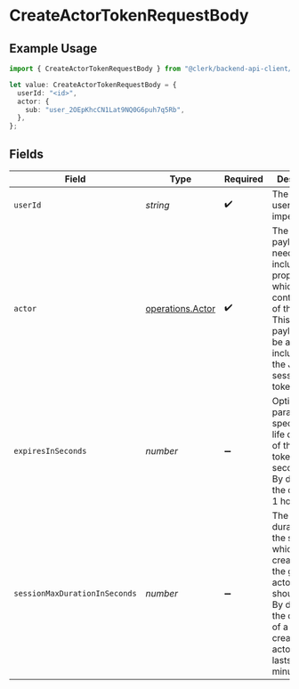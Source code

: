 # CreateActorTokenRequestBody

## Example Usage

```typescript
import { CreateActorTokenRequestBody } from "@clerk/backend-api-client/models/operations";

let value: CreateActorTokenRequestBody = {
  userId: "<id>",
  actor: {
    sub: "user_2OEpKhcCN1Lat9NQ0G6puh7q5Rb",
  },
};
```

## Fields

| Field                                                                                                                                                                                     | Type                                                                                                                                                                                      | Required                                                                                                                                                                                  | Description                                                                                                                                                                               | Example                                                                                                                                                                                   |
| ----------------------------------------------------------------------------------------------------------------------------------------------------------------------------------------- | ----------------------------------------------------------------------------------------------------------------------------------------------------------------------------------------- | ----------------------------------------------------------------------------------------------------------------------------------------------------------------------------------------- | ----------------------------------------------------------------------------------------------------------------------------------------------------------------------------------------- | ----------------------------------------------------------------------------------------------------------------------------------------------------------------------------------------- |
| `userId`                                                                                                                                                                                  | *string*                                                                                                                                                                                  | :heavy_check_mark:                                                                                                                                                                        | The ID of the user being impersonated.                                                                                                                                                    |                                                                                                                                                                                           |
| `actor`                                                                                                                                                                                   | [operations.Actor](../../models/operations/actor.md)                                                                                                                                      | :heavy_check_mark:                                                                                                                                                                        | The actor payload. It needs to include a sub property which should contain the ID of the actor.<br/>This whole payload will be also included in the JWT session token.                    | {<br/>"sub": "user_2OEpKhcCN1Lat9NQ0G6puh7q5Rb"<br/>}                                                                                                                                     |
| `expiresInSeconds`                                                                                                                                                                        | *number*                                                                                                                                                                                  | :heavy_minus_sign:                                                                                                                                                                        | Optional parameter to specify the life duration of the actor token in seconds.<br/>By default, the duration is 1 hour.                                                                    |                                                                                                                                                                                           |
| `sessionMaxDurationInSeconds`                                                                                                                                                             | *number*                                                                                                                                                                                  | :heavy_minus_sign:                                                                                                                                                                        | The maximum duration that the session which will be created by the generated actor token should last.<br/>By default, the duration of a session created via an actor token, lasts 30 minutes. |                                                                                                                                                                                           |